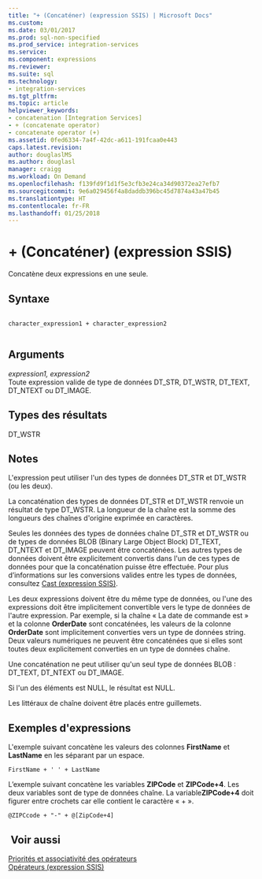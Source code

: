 ```yaml
---
title: "+ (Concaténer) (expression SSIS) | Microsoft Docs"
ms.custom: 
ms.date: 03/01/2017
ms.prod: sql-non-specified
ms.prod_service: integration-services
ms.service: 
ms.component: expressions
ms.reviewer: 
ms.suite: sql
ms.technology:
- integration-services
ms.tgt_pltfrm: 
ms.topic: article
helpviewer_keywords:
- concatenation [Integration Services]
- + (concatenate operator)
- concatenate operator (+)
ms.assetid: 0fed6334-7a4f-42dc-a611-191fcaa0e443
caps.latest.revision: 
author: douglaslMS
ms.author: douglasl
manager: craigg
ms.workload: On Demand
ms.openlocfilehash: f139fd9f1d1f5e3cfb3e24ca34d90372ea27efb7
ms.sourcegitcommit: 9e6a029456f4a8daddb396bc45d7874a43a47b45
ms.translationtype: HT
ms.contentlocale: fr-FR
ms.lasthandoff: 01/25/2018
---
```

# <a name="-concatenate-ssis-expression"></a>+ (Concaténer) (expression SSIS)
  Concatène deux expressions en une seule.  
  
## <a name="syntax"></a>Syntaxe  
  
```  
  
character_expression1 + character_expression2  
  
```  
  
## <a name="arguments"></a>Arguments  
 *expression1, expression2*  
 Toute expression valide de type de données DT_STR, DT_WSTR, DT_TEXT, DT_NTEXT ou DT_IMAGE.  
  
## <a name="result-types"></a>Types des résultats  
 DT_WSTR  
  
## <a name="remarks"></a>Notes   
 L'expression peut utiliser l'un des types de données DT_STR et DT_WSTR (ou les deux).  
  
 La concaténation des types de données DT_STR et DT_WSTR renvoie un résultat de type DT_WSTR. La longueur de la chaîne est la somme des longueurs des chaînes d'origine exprimée en caractères.  
  
 Seules les données des types de données chaîne DT_STR et DT_WSTR ou de types de données BLOB (Binary Large Object Block) DT_TEXT, DT_NTEXT et DT_IMAGE peuvent être concaténées. Les autres types de données doivent être explicitement convertis dans l'un de ces types de données pour que la concaténation puisse être effectuée. Pour plus d’informations sur les conversions valides entre les types de données, consultez [Cast &#40;expression SSIS&#41;](../../integration-services/expressions/cast-ssis-expression.md).  
  
 Les deux expressions doivent être du même type de données, ou l'une des expressions doit être implicitement convertible vers le type de données de l'autre expression. Par exemple, si la chaîne « La date de commande est » et la colonne **OrderDate** sont concaténées, les valeurs de la colonne **OrderDate** sont implicitement converties vers un type de données string. Deux valeurs numériques ne peuvent être concaténées que si elles sont toutes deux explicitement converties en un type de données chaîne.  
  
 Une concaténation ne peut utiliser qu'un seul type de données BLOB : DT_TEXT, DT_NTEXT ou DT_IMAGE.  
  
 Si l'un des éléments est NULL, le résultat est NULL.  
  
 Les littéraux de chaîne doivent être placés entre guillemets.  
  
## <a name="expression-examples"></a>Exemples d'expressions  
 L'exemple suivant concatène les valeurs des colonnes **FirstName** et **LastName** en les séparant par un espace.  
  
```  
FirstName + ' ' + LastName  
```  
  
 L’exemple suivant concatène les variables **ZIPCode** et **ZIPCode+4**. Les deux variables sont de type de données chaîne. La variable**ZIPCode+4** doit figurer entre crochets car elle contient le caractère « + ».  
  
```  
@ZIPCcode + "-" + @[ZipCode+4]  
```  
  
## <a name="see-also"></a> Voir aussi  
 [Priorités et associativité des opérateurs](../../integration-services/expressions/operator-precedence-and-associativity.md)   
 [Opérateurs &#40;expression SSIS&#41;](../../integration-services/expressions/operators-ssis-expression.md)  
  
  
